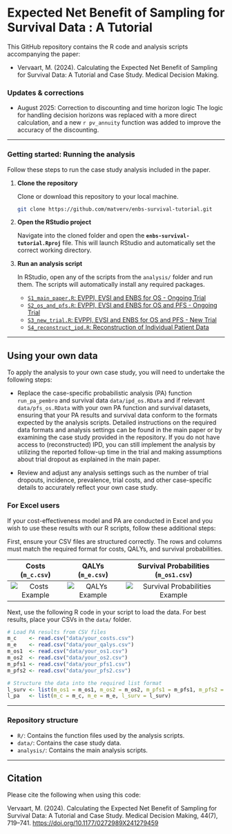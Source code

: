 # Expected Net Benefit of Sampling for Survival Data : A Tutorial
This GitHub repository contains the R code and analysis scripts accompanying the paper:
- Vervaart, M. (2024). Calculating the Expected Net Benefit of Sampling for Survival Data: A Tutorial and Case Study. Medical Decision Making.

### Updates & corrections
- August 2025: Correction to discounting and time horizon logic
  The logic for handling decision horizons was replaced with a more direct calculation, and a new `r pv_annuity` function was added to improve the accuracy of the discounting.

***

### Getting started: Running the analysis

Follow these steps to run the case study analysis included in the paper.

1.  **Clone the repository**

    Clone or download this repository to your local machine.
    ```bash
    git clone https://github.com/matverv/enbs-survival-tutorial.git
    ```

2.  **Open the RStudio project**

    Navigate into the cloned folder and open the **`enbs-survival-tutorial.Rproj`** file. This will launch RStudio and automatically set the correct working directory.

3.  **Run an analysis script**

    In RStudio, open any of the scripts from the `analysis/` folder and run them. The scripts will automatically install any required packages.

    - [`S1_main_paper.R`: EVPPI, EVSI and ENBS for OS - Ongoing Trial](https://github.com/matverv/enbs-survival-tutorial/blob/main/analysis/S1_main_paper.R)
    - [`S2_os_and_pfs.R`: EVPPI, EVSI and ENBS for OS and PFS - Ongoing Trial](https://github.com/matverv/enbs-survival-tutorial/blob/main/analysis/S2_os_and_pfs.R)
    - [`S3_new_trial.R`: EVPPI, EVSI and ENBS for OS and PFS - New Trial](https://github.com/matverv/enbs-survival-tutorial/blob/main/analysis/S3_new_trial.R)
    - [`S4_reconstruct_ipd.R`: Reconstruction of Individual Patient Data](https://github.com/matverv/enbs-survival-tutorial/blob/main/analysis/S4_reconstruct_ipdR.R)

***


## Using your own data

To apply the analysis to your own case study, you will need to undertake the following steps:

-   Replace the case-specific probabilistic analysis (PA) function `run_pa_pembro` and survival data `data/ipd_os.RData` and if relevant `data/pfs_os.RData` with your own PA function and survival datasets, ensuring that your PA results and survival data conform to the formats expected by the analysis scripts. Detailed instructions on the required data formats and analysis settings can be found in the main paper or by examining the case study provided in the repository. If you do not have access to (reconstructed) IPD, you can still implement the analysis by utilizing the reported follow-up time in the trial and making assumptions about trial dropout as explained in the main paper.

-   Review and adjust any analysis settings such as the number of trial dropouts, incidence, prevalence, trial costs, and other case-specific details to accurately reflect your own case study.

### For Excel users

If your cost-effectiveness model and PA are conducted in Excel and you wish to use these results with our R scripts, follow these additional steps:

First, ensure your CSV files are structured correctly. The rows and columns must match the required format for costs, QALYs, and survival probabilities.

| Costs (`m_c.csv`) | QALYs (`m_e.csv`) | Survival Probabilities (`m_os1.csv`) |
| :---: | :---: | :---: |
| ![Costs Example](https://github.com/matverv/enbs-survival-tutorial/assets/58030182/3fe35bd2-45a7-4e20-b766-8187a0fdc98a) | ![QALYs Example](https://github.com/matverv/enbs-survival-tutorial/assets/58030182/cb0b37ed-6dab-4ed9-8cb2-299e9e52d36e) | ![Survival Probabilities Example](https://github.com/matverv/enbs-survival-tutorial/assets/58030182/48d82676-b2cb-4e8c-a3b8-365f13276e19) |

Next, use the following R code in your script to load the data. For best results, place your CSVs in the `data/` folder.

```r
# Load PA results from CSV files
m_c    <- read.csv("data/your_costs.csv")
m_e    <- read.csv("data/your_qalys.csv")
m_os1  <- read.csv("data/your_os1.csv")
m_os2  <- read.csv("data/your_os2.csv")
m_pfs1 <- read.csv("data/your_pfs1.csv")
m_pfs2 <- read.csv("data/your_pfs2.csv")

# Structure the data into the required list format
l_surv <- list(m_os1 = m_os1, m_os2 = m_os2, m_pfs1 = m_pfs1, m_pfs2 = m_pfs2)
l_pa   <- list(m_c = m_c, m_e = m_e, l_surv = l_surv)
```

***


### Repository structure

- `R/`: Contains the function files used by the analysis scripts.
- `data/`: Contains the case study data.
- `analysis/`: Contains the main analysis scripts.

***

## Citation

Please cite the following when using this code:

  Vervaart, M. (2024). Calculating the Expected Net Benefit of Sampling for Survival Data: A Tutorial and Case Study. Medical Decision Making, 44(7), 719–741. https://doi.org/10.1177/0272989X241279459



